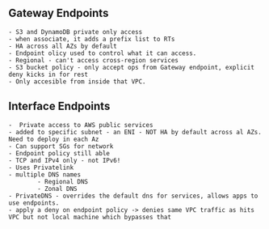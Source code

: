 ## Gateway Endpoints
    - S3 and DynamoDB private only access
    - when associate, it adds a prefix list to RTs 
    - HA across all AZs by default
    - Endpoint olicy used to control what it can access.
    - Regional - can't access cross-region services
    - S3 bucket policy - only accept ops from Gateway endpoint, explicit deny kicks in for rest
    - Only accesible from inside that VPC.

## Interface Endpoints
    -  Private access to AWS public services
    - added to specific subnet - an ENI - NOT HA by default across al AZs. Need to deploy in each Az
    - Can support SGs for network
    - Endpoint policy still able
    - TCP and IPv4 only - not IPv6!
    - Uses Privatelink
    - multiple DNS names
            - Regional DNS
            - Zonal DNS
    - PrivateDNS - overrides the default dns for services, allows apps to use endpoints.
    - apply a deny on endpoint policy -> denies same VPC traffic as hits VPC but not local machine which bypasses that
